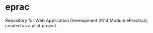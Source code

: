 # eprac
Repository for Web Application Development 2014 Module ePractical, created as a pilot project.
